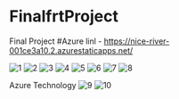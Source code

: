 # FinalfrtProject
Final Project
#Azure linl - https://nice-river-001ce3a10.2.azurestaticapps.net/

![1](https://user-images.githubusercontent.com/90601025/211830151-54a57665-286e-486e-96f5-fd21df5fb14d.png)
![2](https://user-images.githubusercontent.com/90601025/211830154-2dd1421f-9532-496a-9c40-65980068e738.png)
![3](https://user-images.githubusercontent.com/90601025/211830158-b382a2ee-2477-46e3-a033-53b3567fddb1.png)
![4](https://user-images.githubusercontent.com/90601025/211830162-e70c530b-edb4-45e0-a25e-1a085cd5b671.png)
![5](https://user-images.githubusercontent.com/90601025/211830169-2b117fc0-1cc5-4f01-aa65-1834fd900741.png)
![6](https://user-images.githubusercontent.com/90601025/211830173-180c6241-6c69-4435-98b1-d5f7aa83f10f.png)
![7](https://user-images.githubusercontent.com/90601025/211830177-9613a59c-9eb2-4265-ab4e-84e96b9c9922.png)
![8](https://user-images.githubusercontent.com/90601025/211830185-09391f94-d98b-46fb-ad60-3af68268ef72.png)

Azure Technology
![9](https://user-images.githubusercontent.com/90601025/211830499-43b30465-6754-4911-b25b-7f12e4b2b497.png)
![10](https://user-images.githubusercontent.com/90601025/211833077-adca0f4d-d0dc-4892-bd3f-64deb6c1bf87.png)
